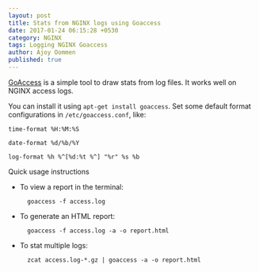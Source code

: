 ```yaml
---
layout: post
title: Stats from NGINX logs using Goaccess
date: 2017-01-24 06:15:28 +0530
category: NGINX
tags: Logging NGINX Goaccess
author: Ajoy Oommen
published: true
---
```

[GoAccess](https://goaccess.io/) is a simple tool to draw stats from log files. It works well on NGINX access logs.

You can install it using `apt-get install goaccess`. Set some default format configurations in `/etc/goaccess.conf`, like:


    time-format %H:%M:%S

    date-format %d/%b/%Y

    log-format %h %^[%d:%t %^] "%r" %s %b

Quick usage instructions

* To view a report in the terminal:

        goaccess -f access.log

* To generate an HTML report:

        goaccess -f access.log -a -o report.html

* To stat multiple logs:

        zcat access.log-*.gz | goaccess -a -o report.html